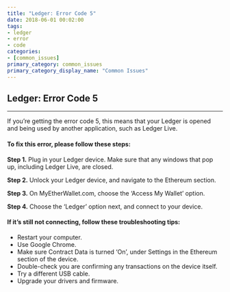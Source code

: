 ```yaml
---
title: "Ledger: Error Code 5"
date: 2018-06-01 00:02:00
tags:
- ledger
- error
- code
categories:
- [common_issues]
primary_category: common_issues
primary_category_display_name: "Common Issues"
---
```


## Ledger: Error Code 5
***

If you’re getting the error code 5, this means that your Ledger is opened and being used by another application, such as Ledger Live. 

#### To fix this error, please follow these steps: 

**Step 1.** Plug in your Ledger device. Make sure that any windows that pop up, including Ledger Live, are closed. 

**Step 2.** Unlock your Ledger device, and navigate to the Ethereum section.

**Step 3.** On MyEtherWallet.com, choose the ‘Access My Wallet’ option.

**Step 4.** Choose the ‘Ledger’ option next, and connect to your device. 

#### If it’s still not connecting, follow these troubleshooting tips: 

* Restart your computer.
* Use Google Chrome.
* Make sure Contract Data is turned ‘On’, under Settings in the Ethereum section of the device.
* Double-check you are confirming any transactions on the device itself.
* Try a different USB cable.
* Upgrade your drivers and firmware.
